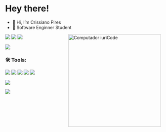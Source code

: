 # Hey there!
- 👋 Hi, I’m Crissiano Pires
- 🦄 Software Enginner Student

<img src="https://raw.githubusercontent.com/MicaelliMedeiros/micaellimedeiros/master/image/computer-illustration.png" min-width="100px" max-width="100px" width="300px" align="right" alt="Computador iuriCode">

<p align="left">
  <a href="crissianopiress@gmail.com" alt="Gmail">
  <img src="https://img.shields.io/badge/-Gmail-FF0000?style=flat-square&labelColor=FF0000&logo=gmail&logoColor=white&link=crissianopiress@gmail.com" /></a>

  <a href="https://www.linkedin.com/in/crissiano-pires-a3b1881b2/" alt="Linkedin">
  <img src="https://img.shields.io/badge/-Linkedin-0e76a8?style=flat-square&logo=Linkedin&logoColor=white&link=https://www.linkedin.com/in/crissiano-pires-a3b1881b2/" /></a>
  
  <a href="https://www.instagram.com/crissipires/" alt="Instagram">
  <img src="https://img.shields.io/badge/-Instagram-DF0174?style=flat-square&labelColor=DF0174&logo=instagram&logoColor=white&link=https://www.instagram.com/crissipires/"/></a>
</p>  

<a href="https://github.com/crissipires/github-readme-stats">
  <img align="center" src="https://github-readme-stats.vercel.app/api?username=crissipires&show_icons=true&theme=radical&count_private=true&hide=prs&include_all_commits=true" />
</a>


<h3 align="left"> 🛠️ Tools:</h3>

![](https://img.shields.io/badge/Python-3776AB?style=for-the-badge&logo=python&logoColor=white)
![](https://img.shields.io/badge/Java-ED8B00?style=for-the-badge&logo=java&logoColor=white)
![](https://img.shields.io/badge/JavaScript-323330?style=for-the-badge&logo=javascript&logoColor=F7DF1E)
![](https://img.shields.io/badge/CSS3-1572B6?style=for-the-badge&logo=css3&logoColor=white)
![](https://img.shields.io/badge/HTML5-E34F26?style=for-the-badge&logo=html5&logoColor=white)


![](https://img.shields.io/badge/MySQL-00000F?style=for-the-badge&logo=mysql&logoColor=white)

![](https://img.shields.io/badge/Linux-FCC624?style=for-the-badge&logo=linux&logoColor=black)
